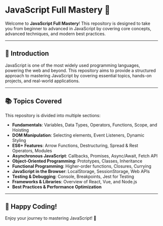 # JavaScript Full Mastery 🚀

Welcome to **JavaScript Full Mastery**! This repository is designed to take you from beginner to advanced in JavaScript by covering core concepts, advanced techniques, and modern best practices.

---

## 📖 Introduction
JavaScript is one of the most widely used programming languages, powering the web and beyond. This repository aims to provide a structured approach to mastering JavaScript by covering essential topics, hands-on projects, and real-world applications.

---

## 📚 Topics Covered
This repository is divided into multiple sections:

- **Fundamentals**: Variables, Data Types, Operators, Functions, Scope, and Hoisting  
- **DOM Manipulation**: Selecting elements, Event Listeners, Dynamic Styling  
- **ES6+ Features**: Arrow Functions, Destructuring, Spread & Rest Operators, Modules  
- **Asynchronous JavaScript**: Callbacks, Promises, Async/Await, Fetch API  
- **Object-Oriented Programming**: Prototypes, Classes, Inheritance  
- **Functional Programming**: Higher-order functions, Closures, Currying  
- **JavaScript in the Browser**: LocalStorage, SessionStorage, Web APIs  
- **Testing & Debugging**: Console, Breakpoints, Jest for Testing  
- **Frameworks & Libraries**: Overview of React, Vue, and Node.js  
- **Best Practices & Performance Optimization**  

---

## 🚀 Happy Coding!  
Enjoy your journey to mastering JavaScript! 🚀
